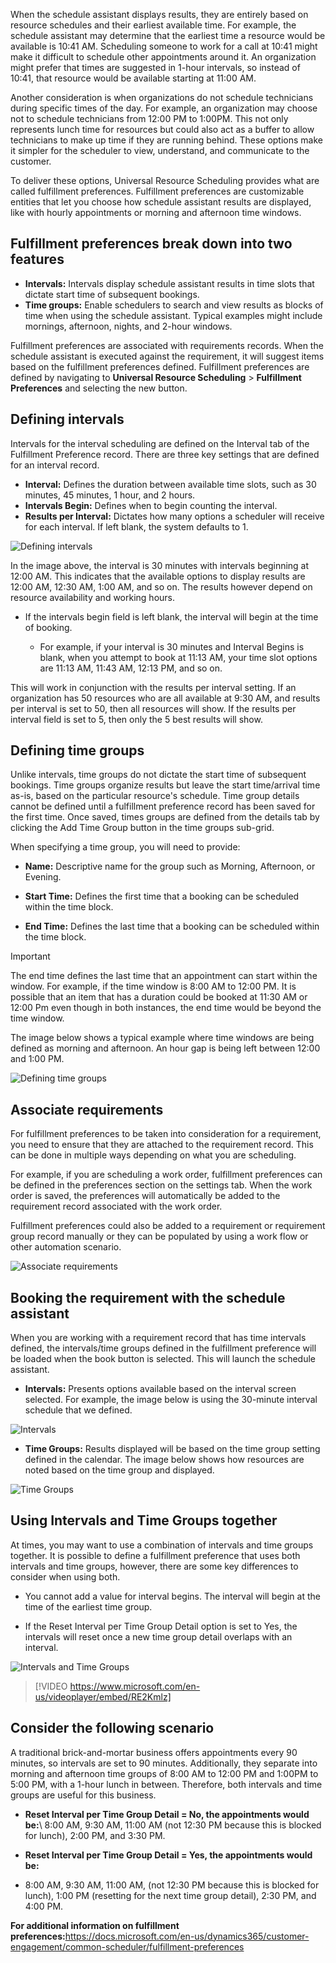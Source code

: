 When the schedule assistant displays results, they are entirely based on resource schedules and their earliest available time. For example, the schedule assistant may determine that the earliest time a resource would be available is 10:41 AM. Scheduling someone to work for a call at 10:41 might make it difficult to schedule other appointments around it. An organization might prefer that times are suggested in 1-hour intervals, so instead of 10:41, that resource would be available starting at 11:00 AM.

Another consideration is when organizations do not schedule technicians during specific times of the day. For example, an organization may choose not to schedule technicians from 12:00 PM to 1:00PM. This not only represents lunch time for resources but could also act as a buffer to allow technicians to make up time if they are running behind. These options make it simpler for the scheduler to view, understand, and communicate to the customer.

To deliver these options, Universal Resource Scheduling provides what are called fulfillment preferences. Fulfillment preferences are customizable entities that let you choose how schedule assistant results are displayed, like with hourly appointments or morning and afternoon time windows.

## Fulfillment preferences break down into two features

-   **Intervals:** Intervals display schedule assistant results in time slots that dictate start time of subsequent bookings.
-   **Time groups:** Enable schedulers to search and view results as blocks of time when using the schedule assistant. Typical examples might include mornings, afternoon, nights, and 2-hour windows.

Fulfillment preferences are associated with requirements records. When the schedule assistant is executed against the requirement, it will suggest items based on the fulfillment preferences defined. Fulfillment preferences are defined by navigating to **Universal Resource Scheduling** \> **Fulfillment Preferences** and selecting the new button.

## Defining intervals

Intervals for the interval scheduling are defined on the Interval tab of the Fulfillment Preference record. There are three key settings that are defined for an interval record.

-   **Interval:** Defines the duration between available time slots, such as 30 minutes, 45 minutes, 1 hour, and 2 hours. 
-   **Intervals Begin:** Defines when to begin counting the interval.
-   **Results per Interval:** Dictates how many options a scheduler will receive for each interval. If left blank, the system defaults to 1.


![Defining intervals](../media/rso-unit3-1.png)

In the image above, the interval is 30 minutes with intervals beginning at 12:00 AM. This indicates that the available options to display results are 12:00 AM, 12:30 AM, 1:00 AM, and so on. The results however depend on resource availability and working hours.

-   If the intervals begin field is left blank, the interval will begin at the time of booking.

    -   For example, if your interval is 30 minutes and Interval Begins is blank, when you attempt to book at 11:13 AM, your time slot options are 11:13 AM, 11:43 AM, 12:13 PM, and so on.

This will work in conjunction with the results per interval setting. If an organization has 50 resources who are all available at 9:30 AM, and results per interval is set to 50, then all resources will show. If the results per interval field is set to 5, then only the 5 best results will show.

## Defining time groups

Unlike intervals, time groups do not dictate the start time of subsequent bookings. Time groups organize results but leave the start time/arrival time as-is, based on the particular resource\'s schedule. Time group details cannot be defined until a fulfillment preference record has been saved for the first time. Once saved, times groups are defined from the details tab by clicking the Add Time Group button in the time groups sub-grid.

When specifying a time group, you will need to provide:

-   **Name:** Descriptive name for the group such as Morning, Afternoon, or Evening.
-   **Start Time:** Defines the first time that a booking can be scheduled within the time block.

-   **End Time:** Defines the last time that a booking can be scheduled within the time block.

> [!Important]
> The end time defines the last time that an appointment can start within the window. For example, if the time window is 8:00 AM to 12:00 PM. It is possible that an item that has a duration could be booked at 11:30 AM or 12:00 Pm even though in both instances, the end time would be beyond the time window. 

The image below shows a typical example where time windows are being defined as morning and afternoon. An hour gap is being left between 12:00 and 1:00 PM.

![Defining time groups](../media/rso-unit3-2.png)

## Associate requirements

For fulfillment preferences to be taken into consideration for a requirement, you need to ensure that they are attached to the requirement record. This can be done in multiple ways depending on what you are scheduling.

For example, if you are scheduling a work order, fulfillment preferences can be defined in the preferences section on the settings tab. When the work order is saved, the preferences will automatically be added to the requirement record associated with the work order.

Fulfillment preferences could also be added to a requirement or requirement group record manually or they can be populated by using a work flow or other automation scenario. 

![Associate requirements](../media/rso-unit3-3.png)

## Booking the requirement with the schedule assistant

When you are working with a requirement record that has time intervals defined, the intervals/time groups defined in the fulfillment preference will be loaded when the book button is selected. This will launch the schedule assistant.

-   **Intervals:** Presents options available based on the interval screen selected. For example, the image below is using the 30-minute interval schedule that we defined.

![Intervals](../media/rso-unit3-4.png)

-   **Time Groups:** Results displayed will be based on the time group setting defined in the calendar. The image below shows how resources are noted based on the time group and displayed.

![Time Groups](../media/rso-unit3-5.png)

## Using Intervals and Time Groups together

At times, you may want to use a combination of intervals and time groups together. It is possible to define a fulfillment preference that uses both intervals and time groups, however, there are some key differences to consider when using both.

-   You cannot add a value for interval begins. The interval will begin at the time of the earliest time group.

-   If the Reset Interval per Time Group Detail option is set to Yes, the intervals will reset once a new time group detail overlaps with an interval.

![Intervals and Time Groups](../media/rso-unit3-6.png)

> [!VIDEO https://www.microsoft.com/en-us/videoplayer/embed/RE2Kmlz]

## Consider the following scenario

A traditional brick-and-mortar business offers appointments every 90 minutes, so intervals are set to 90 minutes. Additionally, they separate into morning and afternoon time groups of 8:00 AM to 12:00 PM and 1:00PM
to 5:00 PM, with a 1-hour lunch in between. Therefore, both intervals
and time groups are useful for this business.

-   **Reset Interval per Time Group Detail = No, the appointments would be:**\ 8:00 AM, 9:30 AM, 11:00 AM (not 12:30 PM because this is blocked for lunch), 2:00 PM, and 3:30 PM.

-   **Reset Interval per Time Group Detail = Yes, the appointments would be:**

-   8:00 AM, 9:30 AM, 11:00 AM, (not 12:30 PM because this is blocked for lunch), 1:00 PM (resetting for the next time group detail), 2:30 PM, and 4:00 PM.

**For additional information on fulfillment preferences:**<https://docs.microsoft.com/en-us/dynamics365/customer-engagement/common-scheduler/fulfillment-preferences>
